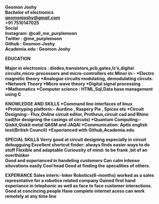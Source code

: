 <b>Geomon Joshy<b>
<br>
Bachelor of electronics<br>
geomonjoshy@gmail.com<br>
+91 7510147025<br>
Social<br>
Instagram:­ @call_me_purplemoon<br>
Twitter :­ @me_purplemoon <br>
Github :­ Geomon-Joshy <br>
Academia.edu :­ Geomon Joshy <br>

EDUCATION

Major in electronics
			:­ diodes,transistors,pcb,gates,Ic’s,digital 				circuits,micro-precessors and micro-controllers etc
Minor in:-
*Electro magnetic theory 
*Analogue circuits modulating, demodulating circuts.
*Network Theory
*Micro wave theory
*Digital signal processing
*Mathematics
*Computer science
			:­  HTML,Sql,Data base management using C

KNOWLEDGE AND SKILLS
*Command line interfaces of linux 
*Prototyping platform:- 
		Aurdino , Raspery Pie , Spicex ets
*Circuit Designing:-
		Flux,Online circuit editor, Protheus,circuit cad and Rhino cad(for designing the 	casings of circuts)
*Quantum Computing:­
		Qiskit,Qiskit metal QASM and JAQAl
*Communication:­
		Aptis english test(British Council)
*Experianced with Github,Academia.edu


SPECIAL SKILLS
Verry good at circuit designing especially in circuit debugguing
Excellent shortcut finder:­ always finds easier ways to do stuff
Flexible and adaptable
Curiousity of mind:­ to be frank ,bit of an overthinker  
Good and experianced in handeling customers
Can calm intense situvations easily
Cool head
Good at finding the specalities of others.

EXPERIANCE
Sales intern:-Inker Robotics(6-months)
    worked as a sales represntative for a robotice related company 
    Gained first hand experiance in telephonic as well as face to face customer interactions.
    Good at concincing people
Have complete internet acess can work remotely at any time line
